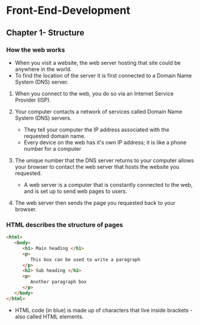 # Front-End-Development

## Chapter 1- Structure
### How the web works
- When you visit a website, the web server hosting that site could be anywhere in the world.
- To find the location of the server it is first connected to a Domain Name System (DNS) server.

1. When you connect to the web, you do so via an Internet Service Provider (ISP).
   
2. Your computer contacts a network of services called Domain Name System (DNS) servers.
   - They tell your computer the IP address associated with the requested domain name.
   - Every device on the web has it's own IP address; it is like a phone number for a computer
     
3. The unique number that the DNS server returns to your computer allows your browser to contact the web server that hosts the website you requested.
   - A web server is a computer that is constantly connected to the web, and is set up to send web pages to users.
     
4. The web server then sends the page you requested back to your browser.

### HTML describes the structure of pages
```html
<html>
   <body>
      <h1> Main heading </h1>
      <p>
         This box can be used to write a paragraph
      </p>
      <h2> Sub heading </h2>
      <p>
         Another paragraph box
      </p>
   </body>
</html>
```

- HTML code (in blue) is made up of characters that live inside brackets - also called HTML elements.
































